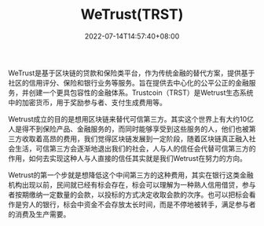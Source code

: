 ﻿---
weight: 
title: "WeTrust(TRST)"
description: "WeTrust是基于区块链的贷款和保险类平台，作为传统金融的替代方案，提供基于社区的信用评分、保险和银行业务等服务"
date: 2022-07-14T14:57:40+08:00
lastmod: 2022-07-14T14:57:40+08:00
draft: false
authors: ["Simon"]
featuredImage: "wetrusttrst.webp"
link: "https://www.wetrust.io/"
tags: ["数字代币","WeTrust(TRST)"]
categories: ["navigation"]
navigation: ["数字代币"]
lightgallery: true
toc: true
pinned: false
recommend: false
recommend1: false
---
WeTrust是基于区块链的贷款和保险类平台，作为传统金融的替代方案，提供基于社区的信用评分、保险和银行业务等服务。旨在提供去中心化的公平公正的金融服务，并创建一个更具包容性的金融体系。Trustcoin（TRST）是Wetrust生态系统中的加密货币，用于奖励参与者、支付生成费用等。

Wetrust成立的目的是想用区块链来替代可信第三方。其实这个世界上有大约10亿人是得不到保险产品、金融服务的，而同时能够享受到这些服务的人，他们也被第三方收取着高昂的费用，我们觉得区块链发展到一定阶段，随着区块链真正融入社会生活，可信第三方会逐渐地退出我们的社会，人与人的信任会代替可信第三方的作用，如何去实现这种人与人直接的信任其实就是我们Wetrust在努力的方向。

Wetrust的第一个步就是想降低这个中间第三方的这种费用，其实在银行这类金融机构出现以前，民间就已经有标会存在，标会可以理解为一种熟人信用借贷，参与者按期缴纳一定数量的会款，以投标的方式决定收取会款的次序。也可以把标会看作是穷人的银行，标会中资金不会存放太长时间，而是不停地被转手，满足参与者的消费及生产需要。

